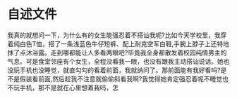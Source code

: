 # 自述文件
我真的就想问一下，为什么有的女生能强忍着不搭讪我呢?比如今天学校里，我穿着纯白色T恤，搭了一条浅蓝色牛仔短裤、配上耐克空军白鞋,手腕上脖子上还特地抹了点沐浴露。走到哪都能让人多看两眼吧?毕竟我全身都散发着校园纯情男主的气息。可是食堂邻座有个女生，全程没看我一眼，也没有跟我主动搭讪说话。她也没玩手机也没睡觉，就直勾勾的看着前面，我就纳问了。那前面能有我好看吗?是不是假装看前面,然后趁我不注意就偷偷斜看我啊?我觉得她肯定强忍着呢不睡觉也不玩手机，那不是就在心里想着我吗，怎
